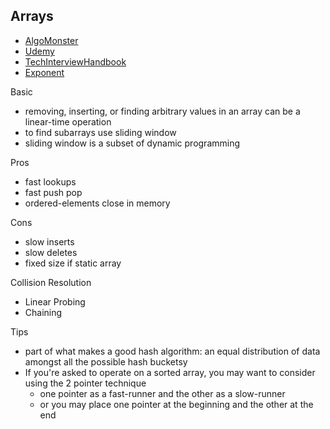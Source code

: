 ## Arrays
- [AlgoMonster](https://algo.monster/problems/hashmap_intro)
- [Udemy](https://www.udemy.com/course/master-the-coding-interview-data-structures-algorithms/learn/lecture/12310740#overview)
- [TechInterviewHandbook](https://www.techinterviewhandbook.org/algorithms/hash-table/)
- [Exponent](https://www.tryexponent.com/courses/software-engineering/data-structures/hash-tables)

Basic
- removing, inserting, or finding arbitrary values in an array can be a linear-time operation
- to find subarrays use sliding window
- sliding window is a subset of dynamic programming

Pros
- fast lookups
- fast push pop
- ordered-elements close in memory

Cons
- slow inserts
- slow deletes
- fixed size if static array

Collision Resolution
- Linear Probing
- Chaining

Tips
- part of what makes a good hash algorithm: an equal distribution of data amongst all the possible hash bucketsy
- If you're asked to operate on a sorted array, you may want to consider using the 2 pointer technique
    - one pointer as a fast-runner and the other as a slow-runner
    - or you may place one pointer at the beginning and the other at the end